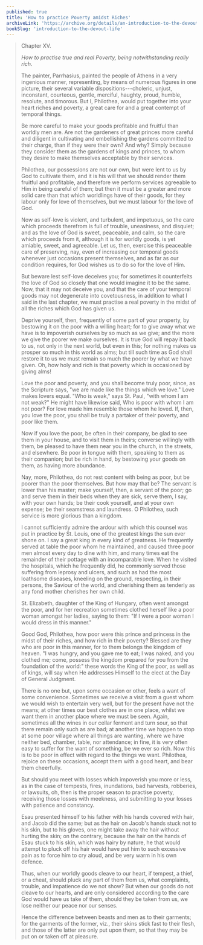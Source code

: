```yaml
---
published: true
title: 'How to practice Poverty amidst Riches'
archiveLink: 'https://archive.org/details/an-introduction-to-the-devout-life/page/138?view=theater'
bookSlug: 'introduction-to-the-devout-life'
---
```


> Chapter XV.
>
> *How to practise true and real Poverty, being notwithstanding really rich.*
>
> The painter, Parrhasius, painted the people of Athens in a very ingenious manner, representing, by means of numerous figures in one picture, their several variable dispositions---choleric, unjust, inconstant, courteous, gentle, merciful, haughty, proud, humble, resolute, and timorous. But I, Philothea, would put together into your heart riches and poverty, a great care for and a great contempt of temporal things.
>
> Be more careful to make your goods profitable and fruitful than worldly men are. Are not the gardeners of great princes more careful and diligent in cultivating and embellishing the gardens committed to their charge, than if they were their own? And why? Simply because they consider them as the gardens of kings and princes, to whom they desire to make themselves acceptable by their services.
>
> Philothea, our possessions are not our own, but were lent to us by God to cultivate them, and it is his will that we should render them fruitful and profitable, and therefore we perform services agreeable to Him in being careful of them; but then it must be a greater and more solid care than that which worldlings have of their goods, for they labour only for love of themselves, but we must labour for the love of God.
>
> Now as self-love is violent, and turbulent, and impetuous, so the care which proceeds therefrom is full of trouble, uneasiness, and disquiet; and as the love of God is sweet, peaceable, and calm, so the care which proceeds from it, although it is for worldly goods, is yet amiable, sweet, and agreeable. Let us, then, exercise this peaceable care of preserving, nay, even of increasing our temporal goods whenever just occasions present themselves, and as far as our condition requires, for God wishes us to do so for the love of Him.
>
> But beware lest self-love deceives you; for sometimes it counterfeits the love of God so closely that one would imagine it to be the same. Now, that it may not deceive you, and that the care of your temporal goods may not degenerate into covetousness, in addition to what I said in the last chapter, we must practise a real poverty in the midst of all the riches which God has given us.
>
> Deprive yourself, then, frequently of some part of your property, by bestowing it on the poor with a willing heart; for to give away what we have is to impoverish ourselves by so much as we give; and the more we give the poorer we make ourselves. It is true God will repay it back to us, not only in the next world, but even in this; for nothing makes us prosper so much in this world as alms; but till such time as God shall restore it to us we must remain so much the poorer by what we have given. Oh, how holy and rich is that poverty which is occasioned by giving alms!
>
> Love the poor and poverty, and you shall become truly poor, since, as the Scripture says, "we are made like the things which we love." Love makes lovers equal. "Who is weak," says St. Paul, "with whom I am not weak?" He might have likewise said, Who is poor with whom I am not poor? For love made him resemble those whom he loved. If, then, you love the poor, you shall be truly a partaker of their poverty, and poor like them.
>
> Now if you love the poor, be often in their company, be glad to see them in your house, and to visit them in theirs; converse willingly with them, be pleased to have them near you in the church, in the streets, and elsewhere. Be poor in tongue with them, speaking to them as their companion; but be rich in hand, by bestowing your goods on them, as having more abundance.
>
> Nay, more, Philothea, do not rest content with being as poor, but be poorer than the poor themselves. But how may that be? The servant is lower than his master; make yourself, then, a servant of the poor; go and serve them in their beds when they are sick, serve them, I say, with your own hands; be their cook yourself, and at your own expense; be their seamstress and laundress. O Philothea, such service is more glorious than a kingdom.
>
> I cannot sufficiently admire the ardour with which this counsel was put in practice by St. Louis, one of the greatest kings the sun ever shone on. I say a great king in every kind of greatness. He frequently served at table the poor whom he maintained, and caused three poor men almost every day to dine with him, and many times eat the remainder of their pottage with an incomparable love. When he visited the hospitals, which he frequently did, he commonly served those suffering from leprosy and ulcers, and such as had the most loathsome diseases, kneeling on the ground, respecting, in their persons, the Saviour of the world, and cherishing them as tenderly as any fond mother cherishes her own child.
>
> St. Elizabeth, daughter of the King of Hungary, often went amongst the poor, and for her recreation sometimes clothed herself like a poor woman amongst her ladies, saying to them: "If I were a poor woman I would dress in this manner."
>
> Good God, Philothea, how poor were this prince and princess in the midst of their riches, and how rich in their poverty? Blessed are they who are poor in this manner, for to them belongs the kingdom of heaven. "I was hungry, and you gave me to eat; I was naked, and you clothed me; come, possess the kingdom prepared for you from the foundation of the world:" these words the King of the poor, as well as of kings, will say when He addresses Himself to the elect at the Day of General Judgment.
>
> There is no one but, upon some occasion or other, feels a want of some convenience. Sometimes we receive a visit from a guest whom we would wish to entertain very well, but for the present have not the means; at other times our best clothes are in one place, whilst we want them in another place where we must be seen. Again, sometimes all the wines in our cellar ferment and turn sour, so that there remain only such as are bad; at another time we happen to stop at some poor village where all things are wanting, where we have neither bed, chamber, table, nor attendance; in fine, it is very often easy to suffer for the want of something, be we ever so rich. Now this is to be poor in effect with regard to the things we want. Philothea, rejoice on these occasions, accept them with a good heart, and bear them cheerfully.
>
> But should you meet with losses which impoverish you more or less, as in the case of tempests, fires, inundations, bad harvests, robberies, or lawsuits, oh, then is the proper season to practise poverty, receiving those losses with meekness, and submitting to your losses with patience and constancy.
>
> Esau presented himself to his father with his hands covered with hair, and Jacob did the same; but as the hair on Jacob's hands stuck not to his skin, but to his gloves, one might take away the hair without hurting the skin; on the contrary, because the hair on the hands of Esau stuck to his skin, which was hairy by nature, he that would attempt to pluck off his hair would have put him to such excessive pain as to force him to cry aloud, and be very warm in his own defence.
>
> Thus, when our worldly goods cleave to our heart, if tempest, a thief, or a cheat, should pluck any part of them from us, what complaints, trouble, and impatience do we not show? But when our goods do not cleave to our hearts, and are only considered according to the care God would have us take of them, should they be taken from us, we lose neither our peace nor our senses.
>
> Hence the difference between beasts and men as to their garments; for the garments of the former, viz., their skins stick fast to their flesh, and those of the latter are only put upon them, so that they may be put on or taken off at pleasure.